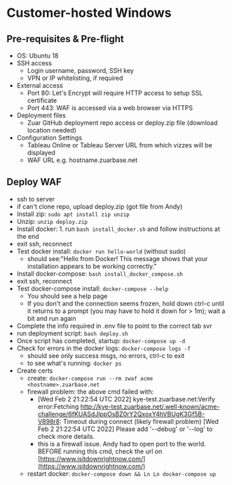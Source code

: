 # Customer-hosted Windows

## Pre-requisites & Pre-flight
- OS: Ubuntu 18
- SSH access
    - Login username, password, SSH key
    - VPN or IP whitelisting, if required
- External access
    - Port 80: Let's Encrypt will require HTTP access to setup SSL certificate
    - Port 443: WAF is accessed via a web browser via HTTPS
- Deployment files
    - Zuar GitHub deployment repo access or deploy.zip file (download location needed)
- Configuration Settings
    - Tableau Online or Tableau Server URL from which vizzes will be displayed
    - WAF URL e.g. hostname.zuarbase.net

## Deploy WAF

- ssh to server 
- if can't clone repo, upload deploy.zip (got file from Andy)
- Install zip: `sudo apt install zip unzip`
- Unzip: `unzip deploy.zip`
- Install docker: 1.  run `bash install_docker.sh` and follow instructions at the end
- exit ssh, reconnect
- Test docker install: `docker run hello-world` (without sudo)
    - should see:"Hello from Docker! This message shows that your installation appears to be working correctly."
- Install docker-compose: `bash install_docker_compose.sh`
- exit ssh, reconnect
- Test docker-compose install: `docker-compose --help`
    - You should see a help page
    - If you don't and the connection seems frozen, hold down ctrl-c until it returns to a prompt (you may have to hold it down for > 1m); wait a bit and run again
- Complete the info required in .env file to point to the correct tab svr
- run deployment script: `bash deploy.sh`
-  Once script has completed, startup: `docker-compose up -d`
- Check for errors in the docker logs: `docker-compose logs -f`
    - should see only success msgs, no errors, ctrl-c to exit
    - to see what's running: `docker ps`
- Create certs
    - create: `docker-compose run --rm zwaf acme <hostname>.zuarbase.net`
    - firewall problem: the above cmd failed with: 
        - [Wed Feb  2 21:22:54 UTC 2022] kye-test.zuarbase.net:Verify error:Fetching http://kye-test.zuarbase.net/.well-known/acme-challenge/6fKUASdJlppOsBZ0rY2QxoxY4hVBUgK3Gf5B-V898r8: Timeout during connect (likely firewall problem) [Wed Feb  2 21:22:54 UTC 2022] Please add '--debug' or '--log' to check more details.
        - this is a firewall issue. Andy had to open port to the world. BEFORE running this cmd, check the url on [https://www.isitdownrightnow.com/](https://www.isitdownrightnow.com/)	
    - restart docker: `docker-compose down && Ln Ln docker-compose up`